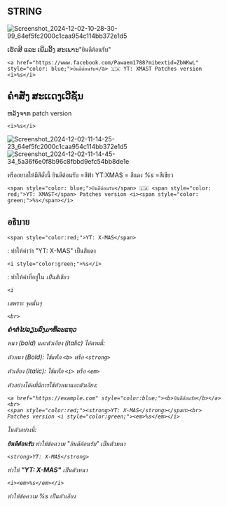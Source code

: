 ## STRING

![Screenshot_2024-12-02-10-28-30-99_64ef5fc2000c1caa954c114bb372e1d5](https://github.com/user-attachments/assets/2b0cff3a-206e-4d11-924d-35124bb33139)

ເຮັດສີ ແລະ ເພີ່ມລີ້ງ ສະເພາະ"ยินดีต้อนรับ"
```
<a href="https://www.facebook.com/Pawaem1788?mibextid=ZbWKwL" style="color: blue;">ยินดีต้อนรับ</a> 🇱🇦 YT: XMAST Patches version <i>%s</i>
```

## ຄຳສັ່ງ ສະເເດງເວີຊັ່ນ
ຫລັງຈາກ patch version 
```
<i>%s</i>
```
![Screenshot_2024-12-02-11-14-25-23_64ef5fc2000c1caa954c114bb372e1d5](https://github.com/user-attachments/assets/18195a22-90ba-4292-a01b-1e9567fad8c7)
![Screenshot_2024-12-02-11-14-45-34_5a36f6e0f8b96c8fbbd9efc54bb8de1e](https://github.com/user-attachments/assets/5cb7b567-6d2b-4e23-b858-81746045ed31)

หรืออยากให้มีสีดั่งนี้
ยินดีต้อนรับ =สีฟ้า
YT:XMAS = สีแดง
<i>%s</i> =สีเขียว

```
<span style="color: blue;">ยินดีต้อนรับ</span> 🇱🇦 <span style="color: red;">YT: XMAST</span> Patches version <i><span style="color: green;">%s</span></i>
```
## อธิบาย
```
<span style="color:red;">YT: X-MAS</span>
```
: ทำให้คำว่า "YT: X-MAS" เป็นสีแดง

```
<i style="color:green;">%s</i>
```
: ทำให้คำที่อยู่ใน <i> เป็นสีเขียว
```
<i
```
เสพราะ จุดนั้นๆ 
```
<br>
```
**ຄຳຕໍ່ໄປລຽນລົງມາທີ່ລະແຖວ**

หนา (bold) และตัวเอียง (italic) ได้ตามนี้:

ตัวหนา (Bold): ใช้แท็ก `<b>` หรือ 
`<strong>`

ตัวเอียง (Italic): ใช้แท็ก `<i>` หรือ `<em>`


ตัวอย่างโค้ดที่มีการใช้ตัวหนาและตัวเอียง:

```
<a href="https://example.com" style="color:blue;"><b>ยินดีต้อนรับ</b></a><br>
<span style="color:red;"><strong>YT: X-MAS</strong></span><br>
Patches version <i style="color:green;"><em>%s</em></i>
```

ในตัวอย่างนี้:

<b>ยินดีต้อนรับ</b> ทำให้ข้อความ "ยินดีต้อนรับ" เป็นตัวหนา
```
<strong>YT: X-MAS</strong>
```
ทำให้ **"YT: X-MAS"**
เป็นตัวหนา
```
<i><em>%s</em></i> 
```
ทำให้ข้อความ %s เป็นตัวเอียง


